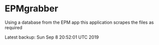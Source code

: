 # EPMgrabber
Using a database from the EPM app this application scrapes the files as required


Latest backup: Sun Sep 8 20:52:01 UTC 2019
